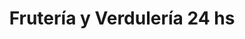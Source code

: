 ---
title: "Frutería y Verdulería 24 hs"
url: /ciudad-autonoma-de-buenos-aires/fruteria-y-verduleria-24-hs/
shop: Gemüse & Obst
---